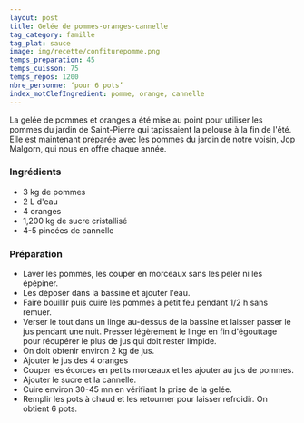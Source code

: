 ```yaml
---
layout: post
title: Gelée de pommes-oranges-cannelle
tag_category: famille
tag_plat: sauce
image: img/recette/confiturepomme.png
temps_preparation: 45
temps_cuisson: 75
temps_repos: 1200
nbre_personne: ‘pour 6 pots’
index_motClefIngredient: pomme, orange, cannelle
---
```

La gelée de pommes et oranges a été mise au point pour utiliser les pommes du jardin de Saint-Pierre qui tapissaient la pelouse à la fin de l'été. Elle est maintenant préparée avec les pommes du jardin de notre voisin, Jop Malgorn, qui nous en offre chaque année.

### Ingrédients
* 3 kg de pommes
* 2 L d'eau
* 4 oranges
* 1,200 kg de sucre cristallisé
* 4-5 pincées de cannelle

### Préparation
* Laver les pommes, les couper en morceaux sans les peler ni les épépiner.
* Les déposer dans la bassine et ajouter l'eau.
* Faire bouillir puis cuire les pommes à petit feu pendant 1/2 h sans remuer.
* Verser le tout dans un linge au-dessus de la bassine et laisser passer le jus pendant une nuit. Presser légèrement le linge en fin d'égouttage pour récupérer le plus de jus qui doit rester limpide.
* On doit obtenir environ 2 kg de jus.
* Ajouter le jus des 4 oranges
* Couper les écorces en petits morceaux et les ajouter au jus de pommes.
* Ajouter le sucre et la cannelle.
* Cuire environ 30-45 mn en vérifiant la prise de la gelée.
* Remplir les pots à chaud et les retourner pour laisser refroidir. On obtient 6 pots.
